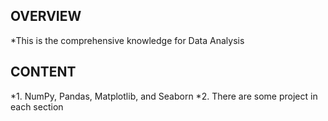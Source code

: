 ## OVERVIEW

*This is the comprehensive knowledge for Data Analysis 

## CONTENT

*1. NumPy, Pandas, Matplotlib, and Seaborn
*2. There are some project in each section
